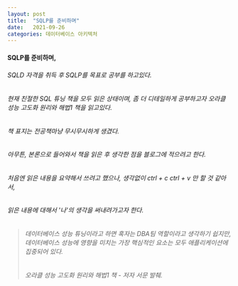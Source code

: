 ```yaml
---
layout: post
title:  "SQLP를 준비하며"
date:   2021-09-26
categories: 데이터베이스 아키텍처
---
```

#### SQLP를 준비하며,
###### SQLD 자격을 취득 후 SQLP를 목표로 공부를 하고있다.
###### 현재 친절한 SQL 튜닝 책을 모두 읽은 상태이며, 좀 더 디테일하게 공부하고자 오라클 성능 고도화 원리와 해법1 책을 읽고있다.
###### 책 표지는 전공책마냥 무시무시하게 생겼다.
###### 아무튼, 본론으로 들어와서 책을 읽은 후 생각한 점을 블로그에 적으려고 한다.
###### 처음엔 읽은 내용을 요약해서 쓰려고 했으나, 생각없이 ctrl + c ctrl + v 만 할 것 같아서, 
###### 읽은 내용에 대해서 '나'의 생각을 써내려가고자 한다.


> ###### 데이터베이스 성능 튜닝이라고 하면 혹자는 DBA팀 역할이라고 생각하기 쉽지만, 데이터베이스 성능에 영향을 미치는 가장 핵심적인 요소는 모두 애플리케이션에 집중되어 있다.
> ###### 오라클 성능 고도화 원리와 해법1 책 - 저자 서문 발췌. 